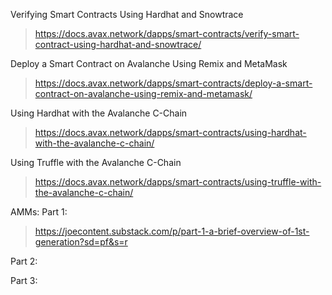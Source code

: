 Verifying Smart Contracts Using Hardhat and Snowtrace

> https://docs.avax.network/dapps/smart-contracts/verify-smart-contract-using-hardhat-and-snowtrace/

Deploy a Smart Contract on Avalanche Using Remix and MetaMask

> https://docs.avax.network/dapps/smart-contracts/deploy-a-smart-contract-on-avalanche-using-remix-and-metamask/

Using Hardhat with the Avalanche C-Chain

> https://docs.avax.network/dapps/smart-contracts/using-hardhat-with-the-avalanche-c-chain/

Using Truffle with the Avalanche C-Chain

> https://docs.avax.network/dapps/smart-contracts/using-truffle-with-the-avalanche-c-chain/

AMMs:
Part 1:
> https://joecontent.substack.com/p/part-1-a-brief-overview-of-1st-generation?sd=pf&s=r

Part 2:

Part 3:
